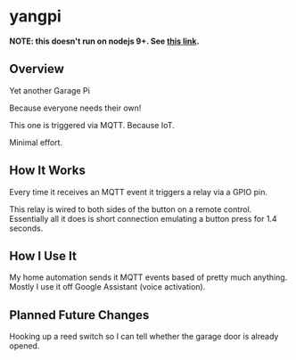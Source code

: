 # yangpi

**NOTE: this doesn't run on nodejs 9+. See [this link](https://github.com/WiringPi/WiringPi-Node/issues/68#issuecomment-475258303).**

## Overview

Yet another Garage Pi

Because everyone needs their own!

This one is triggered via MQTT. Because IoT.

Minimal effort.

## How It Works

Every time it receives an MQTT event it triggers a relay via a GPIO pin.

This relay is wired to both sides of the button on a remote control. Essentially all it does is short connection emulating a button press for 1.4 seconds.

## How I Use It

My home automation sends it MQTT events based of pretty much anything. Mostly I use it off Google Assistant (voice activation).

## Planned Future Changes

Hooking up a reed switch so I can tell whether the garage door is already opened.
